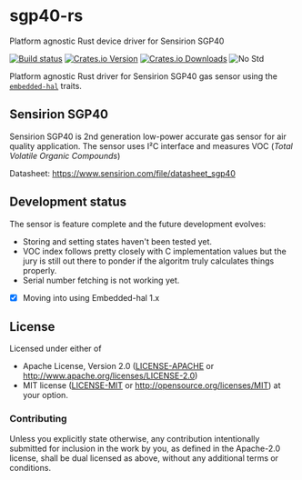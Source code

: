 # sgp40-rs
Platform agnostic Rust device driver for Sensirion SGP40

[![Build status][workflow-badge]][workflow]
[![Crates.io Version][crates-io-badge]][crates-io]
[![Crates.io Downloads][crates-io-download-badge]][crates-io-download]
![No Std][no-std-badge]

Platform agnostic Rust driver for Sensirion SGP40 gas sensor using the [`embedded-hal`](https://github.com/japaric/embedded-hal) traits.

## Sensirion SGP40

Sensirion SGP40 is 2nd generation low-power accurate gas sensor for air quality application. The sensor uses I²C interface and measures VOC (*Total Volatile Organic Compounds*)

Datasheet: https://www.sensirion.com/file/datasheet_sgp40

## Development status
The sensor is feature complete and the future development evolves:
- Storing and setting states haven't been tested yet.
- VOC index follows pretty closely with C implementation values but the jury is still out there to ponder if the algoritm truly calculates things properly.
- Serial number fetching is not working yet.
- [x] Moving into using Embedded-hal 1.x


## License

Licensed under either of

 * Apache License, Version 2.0 ([LICENSE-APACHE](LICENSE-APACHE) or
   http://www.apache.org/licenses/LICENSE-2.0)
 * MIT license ([LICENSE-MIT](LICENSE-MIT) or
   http://opensource.org/licenses/MIT) at your option.


### Contributing

Unless you explicitly state otherwise, any contribution intentionally submitted
for inclusion in the work by you, as defined in the Apache-2.0 license, shall
be dual licensed as above, without any additional terms or conditions.

<!-- Badges -->
[workflow]: https://github.com/mjaakkol/sgp40-rs/actions?query=workflow%3ARust
[workflow-badge]: https://img.shields.io/github/workflow/status/mjaakkol/sgp40-rs/Rust/master
[crates-io]: https://crates.io/crates/sgp40
[crates-io-badge]: https://img.shields.io/crates/v/sgp40.svg?maxAge=3600
[crates-io-download]: https://crates.io/crates/sgp40
[crates-io-download-badge]: https://img.shields.io/crates/d/sgp40.svg?maxAge=3600
[no-std-badge]: https://img.shields.io/badge/no__std-yes-blue
